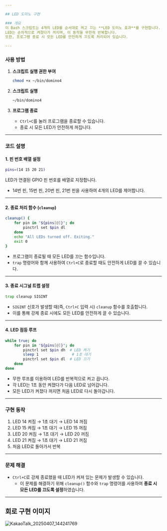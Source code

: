 ```yaml
---

## LED 도미노 구현

### 개요
이 Bash 스크립트는 4개의 LED를 순서대로 켜고 끄는 **LED 도미노 효과**를 구현합니다.  
LED는 순차적으로 켜졌다가 꺼지며, 이 동작을 무한히 반복합니다.  
또한, 프로그램 종료 시 모든 LED를 안전하게 끄도록 처리되어 있습니다.  

---
```


### 사용 방법

1. **스크립트 실행 권한 부여**
   ```bash
   chmod +x ~/bin/domino4
   ```
   
2. **스크립트 실행**
   ```bash
   ~/bin/domino4
   ```
   
3. **프로그램 종료**
   - `Ctrl+C`를 눌러 프로그램을 종료할 수 있습니다.  
   - 종료 시 모든 LED가 안전하게 꺼집니다.  

---

### 코드 설명

#### 1. 핀 번호 배열 설정
```bash
pins=(14 15 20 21)
```
LED가 연결된 GPIO 핀 번호를 배열로 지정합니다.  
- 14번 핀, 15번 핀, 20번 핀, 21번 핀을 사용하여 4개의 LED를 제어합니다.  

---

#### 2. 종료 처리 함수 (`cleanup`)
```bash
cleanup() {
    for pin in "${pins[@]}"; do
        pinctrl set $pin dl
    done
    echo "All LEDs turned off. Exiting."
    exit 0
}
```
- 프로그램이 종료될 때 모든 LED를 끄는 함수입니다.  
- `trap` 명령어와 함께 사용하여 `Ctrl+C`로 종료할 때도 안전하게 LED를 끌 수 있습니다.  

---

#### 3. 종료 시그널 트랩 설정
```bash
trap cleanup SIGINT
```
- `SIGINT` 신호가 발생할 때(즉, `Ctrl+C` 입력 시) `cleanup` 함수를 호출합니다.  
- 이를 통해 강제 종료 시에도 모든 LED를 안전하게 끌 수 있습니다.  

---

#### 4. LED 점등 루프
```bash
while true; do
    for pin in "${pins[@]}"; do
        pinctrl set $pin dh  # LED 켜기
        sleep 1               # 1초 대기
        pinctrl set $pin dl  # LED 끄기
    done
done
```
- 무한 루프를 이용하여 LED를 반복적으로 켜고 끕니다.  
- 각 LED는 1초 동안 켜졌다가 다음 LED로 넘어갑니다.  
- 모든 LED가 켜졌다 꺼지면 처음 LED로 다시 돌아갑니다.  

---

### 구현 동작
1. LED 14 켜짐 → 1초 대기 → LED 14 꺼짐  
2. LED 15 켜짐 → 1초 대기 → LED 15 꺼짐  
3. LED 20 켜짐 → 1초 대기 → LED 20 꺼짐  
4. LED 21 켜짐 → 1초 대기 → LED 21 꺼짐  
5. 처음 LED로 돌아가서 반복  

---

### 문제 해결
- `Ctrl+C`로 강제 종료했을 때 LED가 켜져 있는 문제가 발생할 수 있습니다.  
  - 이 문제를 해결하기 위해 `cleanup()` 함수와 `trap` 명령어를 사용하여 **종료 시 모든 LED를 끄도록 설정**하였습니다.  

---

## 회로 구현 이미지
![KakaoTalk_20250407_144241769](https://github.com/user-attachments/assets/63b4d7b6-6e9a-473f-8922-4666a62c1285)

